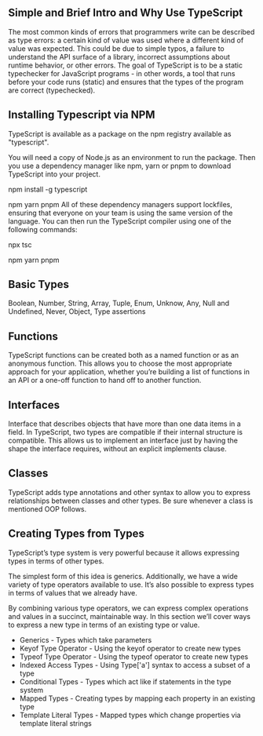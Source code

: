 ## Simple and Brief Intro and Why Use TypeScript

The most common kinds of errors that programmers write can be described as type errors: a certain kind of value was used where a different kind of value was expected. This could be due to simple typos, a failure to understand the API surface of a library, incorrect assumptions about runtime behavior, or other errors. The goal of TypeScript is to be a static typechecker for JavaScript programs - in other words, a tool that runs before your code runs (static) and ensures that the types of the program are correct (typechecked).

## Installing Typescript via NPM

TypeScript is available as a package on the npm registry available as "typescript".

You will need a copy of Node.js as an environment to run the package. Then you use a dependency manager like npm, yarn or pnpm to download TypeScript into your project.

npm install  -g typescript

npm yarn pnpm
All of these dependency managers support lockfiles, ensuring that everyone on your team is using the same version of the language. You can then run the TypeScript compiler using one of the following commands:

npx tsc

npm yarn pnpm

## Basic Types

Boolean, Number, String, Array, Tuple, Enum, Unknow, Any, Null and Undefined, Never, Object, Type assertions

## Functions

TypeScript functions can be created both as a named function or as an anonymous function. This allows you to choose the most appropriate approach for your application, whether you’re building a list of functions in an API or a one-off function to hand off to another function.

## Interfaces

Interface that describes objects that have more than one data items in a field. In TypeScript, two types are compatible if their internal structure is compatible. This allows us to implement an interface just by having the shape the interface requires, without an explicit implements clause.

## Classes

TypeScript adds type annotations and other syntax to allow you to express relationships between classes and other types. Be sure whenever a class is mentioned OOP follows.

## Creating Types from Types

TypeScript’s type system is very powerful because it allows expressing types in terms of other types.

The simplest form of this idea is generics. Additionally, we have a wide variety of type operators available to use. It’s also possible to express types in terms of values that we already have.

By combining various type operators, we can express complex operations and values in a succinct, maintainable way. In this section we’ll cover ways to express a new type in terms of an existing type or value.

- Generics - Types which take parameters
- Keyof Type Operator - Using the keyof operator to create new types
- Typeof Type Operator - Using the typeof operator to create new types
- Indexed Access Types - Using Type['a'] syntax to access a subset of a type
- Conditional Types - Types which act like if statements in the type system
- Mapped Types - Creating types by mapping each property in an existing type
- Template Literal Types - Mapped types which change properties via template literal strings
